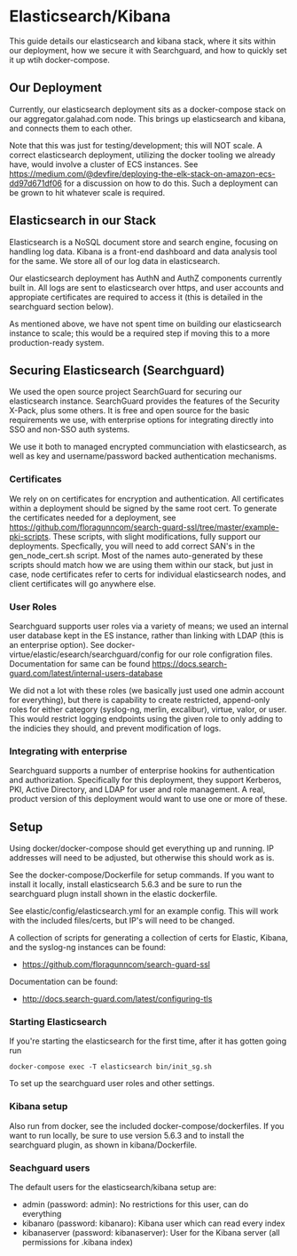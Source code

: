 # Elasticsearch/Kibana
  
This guide details our elasticsearch and kibana stack, where it sits within our deployment, how we secure it with Searchguard, and how to quickly set it up wtih docker-compose.  

## Our Deployment

Currently, our elasticsearch deployment sits as a docker-compose stack on our aggregator.galahad.com node.  This brings up elasticsearch and kibana, and connects them to each other.  

Note that this was just for testing/development; this will NOT scale.  A correct elasticsearch deployment, utilizing the docker tooling we already have, would involve a cluster of ECS instances.  See  https://medium.com/@devfire/deploying-the-elk-stack-on-amazon-ecs-dd97d671df06 for a discussion on how to do this.  Such a deployment can be grown to hit whatever scale is required.  

## Elasticsearch in our Stack 

Elasticsearch is a NoSQL document store and search engine, focusing on handling log data.  Kibana is a front-end dashboard and data analysis tool for the same.  We store all of our log data in elasticsearch.

Our elasticsearch deployment has AuthN and AuthZ components currently built in.  All logs are sent to elasticsearch over https, and user accounts and appropiate certificates are required to access it (this is detailed in the searchguard section below).

As mentioned above, we have not spent time on building our elasticsearch instance to scale; this would be a required step if moving this to a more production-ready system.  

## Securing Elasticsearch (Searchguard)

We used the open source project SearchGuard for securing our elasticsearch instance.  SearchGuard provides the features of the Security X-Pack, plus some others.  It is free and open source for the basic requirements we use, with enterprise options for integrating directly into SSO and non-SSO auth systems.  

We use it both to managed encrypted communciation with elasticsearch, as well as key and username/password backed authentication mechanisms.

### Certificates 

We rely on on certificates for encryption and authentication.  All certificates within a deployment should be signed by the same root cert.  To generate the certificates needed for a deployment, see https://github.com/floragunncom/search-guard-ssl/tree/master/example-pki-scripts.  These scripts, with slight modifications, fully support our deployments.  Specfically, you will need to add correct SAN's in the gen_node_cert.sh script.  Most of the names auto-generated by these scripts should match how we are using them within our stack, but just in case, node certificates refer to certs for individual elasticsearch nodes, and client certificates will go anywhere else.  

### User Roles

Searchguard supports user roles via a variety of means; we used an internal user database kept in the ES instance, rather than linking with LDAP (this is an enterprise option).  See docker-virtue/elastic/esearch/searchguard/config for our role configration files.  Documentation for same can be found https://docs.search-guard.com/latest/internal-users-database

We did not a lot with these roles (we basically just used one admin account for everything), but there is capability to create restricted, append-only roles for either category (syslog-ng, merlin, excalibur), virtue, valor, or user.  This would restrict logging endpoints using the given role to only adding to the indicies they should, and prevent modification of logs.  


### Integrating with enterprise 

Searchguard supports a number of enterprise hookins for authentication and authorization.  Specifically for this deployment, they support Kerberos, PKI, Active Directory, and LDAP for user and role management.  A real, product version of this deployment would want to use one or more of these.  

## Setup

Using docker/docker-compose should get everything up and running.  IP addresses will need to be adjusted, but otherwise this should work as is. 

See the docker-compose/Dockerfile for setup commands.  If you want to install it locally, install elasticsearch 5.6.3 and be sure to run the searchguard plugn install shown in the elastic dockerfile.

See elastic/config/elasticsearch.yml for an example config.  This will work with the included files/certs, but IP's will need to be changed.  

A collection of scripts for generating a collection of certs for Elastic, Kibana, and the syslog-ng instances can be found:
* https://github.com/floragunncom/search-guard-ssl

Documentation can be found:
* http://docs.search-guard.com/latest/configuring-tls

### Starting Elasticsearch 

If you're starting the elasticsearch for the first time, after it has gotten going run 

	docker-compose exec -T elasticsearch bin/init_sg.sh

To set up the searchguard user roles and other settings.  

### Kibana setup

Also run from docker, see the included docker-compose/dockerfiles.  If you want to run locally, be sure to use version 5.6.3 and to install the searchguard plugin, as shown in kibana/Dockerfile.

### Seachguard users

The default users for the elasticsearch/kibana setup are:

* admin (password: admin): No restrictions for this user, can do everything
* kibanaro (password: kibanaro): Kibana user which can read every index
* kibanaserver (password: kibanaserver): User for the Kibana server (all permissions for .kibana index)
